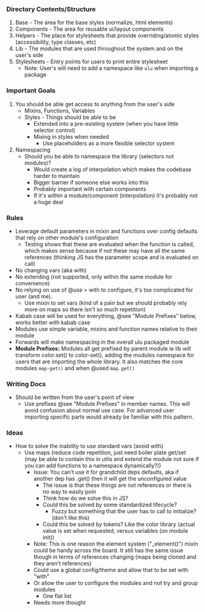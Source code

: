 
### Directory Contents/Structure

1. Base - The area for the base styles (normalize, html elements)
2. Components - The area for reusable ui/layout components
3. Helpers - The place for stylesheets that provide overriding/atomic styles (accessibility, type classes, etc)
4. Lib - The modules that are used throughout the system and on the user's side
5. Stylesheets - Entry points for users to print entire stylesheet
   - Note: User's will need to add a namespace like `ulu` when importing a package

### Important Goals

1. You should be able get access to anything from the user's side
   - Mixins, Functions, Variables
   - Styles - Things should be able to be 
     - Extended into a pre-existing system (when you have little selector control)
     - Mixing in styles when needed
       - Use placeholders as a more flexible selector system
2. Namespacing
   - Should you be able to namespace the library (selectors not modules)?
     - Would create a log of interpolation which makes the codebase harder to maintain
     - Bigger barrier if someone else works into this
     - Probably important with certain components
     - If it's within a module/component (interpolation) it's probably not a huge deal

### Rules

- Leverage default parameters in mixin and functions over config defaults that rely on other module's configuration
  - Testing shows that these are evaluated when the function is called, which makes sense because if not these may have all the same references (thinking JS has the parameter scope and is evaluated on call)
- No changing vars (aka with)
- No extending (not supported, only within the same module for convenience)
- No relying on use of @use > with to configure, it's too complicated for user (and me). 
  - Use mixin to set vars (kind of a pain but we should probably rely more on maps so there isn't so much repetition)
- Kabab case will be used for everything, @see "Module Prefixes" below, works better with kabab case
- Modules use simple variable, mixins and function names relative to their module
- Forwards will make namespacing in the overall ulu packaged module
- **Module Prefixes:** Modules all get prefixed by parent module ie lib will transform color.set() to color-set(), adding the modules namespace for users that are importing the whole library. It also matches the core modules `map-get()` and when @used `map.get()`

### Writing Docs

- Should be written from the user's point of view
  - Use prefixes @see "Module Prefixes" in member names. This will avoid confusion about normal use case. For advanced user importing specific parts would already be familiar with this pattern. 

### Ideas

- How to solve the inability to use standard vars (avoid with)
  - Use maps (reduce code repetition, just need boiler plate get/set (may be able to contain this in utils and extend the module not sure if you can add functions to a namespace dynamically?))
    - Issue: You can't use it for grandchild deps defaults, aka if another dep has .get() then it will get the unconfigured value
      - The issue is that these things are not references or there is no way to easily poin
      - Think how do we solve this in JS?
      - Could this be solved by some standardized lifecycle?
        - Fuzzy but something that the user has to call to initialize? (don't like this)
      - Could this be solved by tokens? Like the color library (actual value is set when requested, versus variables (on module init))
    - Note: This is one reason the element system ("_element()") mixin could be handy across the board. It still has the same issue though in terms of references changing (maps being cloned and they aren't references)
    - Could use a global config/theme and allow that to be set with "with"
    - Or allow the user to configure the modules and not try and group modules
      - One flat list
    - Needs more thought